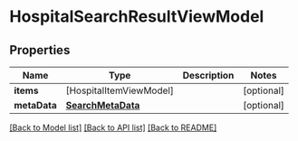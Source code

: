 # HospitalSearchResultViewModel

## Properties
Name | Type | Description | Notes
------------ | ------------- | ------------- | -------------
**items** | [HospitalItemViewModel] |  | [optional] 
**metaData** | [**SearchMetaData**](SearchMetaData.md) |  | [optional] 

[[Back to Model list]](../README.md#documentation-for-models) [[Back to API list]](../README.md#documentation-for-api-endpoints) [[Back to README]](../README.md)


